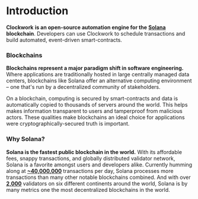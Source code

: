 # Introduction

**Clockwork** **is an open-source automation engine for the** [**Solana**](https://solana.com/) **blockchain**. Developers can use Clockwork to schedule transactions and build automated, event-driven smart-contracts.&#x20;

### **Blockchains**

**Blockchains represent a major paradigm shift in software engineering.** Where applications are traditionally hosted in large centrally managed data centers, blockchains like Solana offer an alternative computing environment – one that's run by a decentralized community of stakeholders.&#x20;

On a blockchain, computing is secured by smart-contracts and data is automatically copied to thousands of servers around the world. This helps makes information transparent to users and tamperproof from malicious actors. These qualities make blockchains an ideal choice for applications were cryptographically-secured truth is important.&#x20;

### Why Solana?

**Solana is the fastest public blockchain in the world.** With its affordable fees, snappy transactions, and globally distributed validator network, Solana is a favorite amongst users and developers alike. Currently humming along at [**\~40,000,000**](https://dune.com/kroeger0x/Solana-Metrics) transactions per day, Solana processes more transactions than many other notable blockchains combined. And with over [**2,000**](https://solana.com/news/validator-health-report-august-2022) validators on six different continents around the world, Solana is by many metrics one the most decentralized blockchains in the world.
